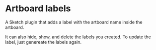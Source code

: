 # Artboard labels
A Sketch plugin that adds a label with the artboard name inside the artboard.

It can also hide, show, and delete the labels you created. To update the label, just genereate the labels again.
